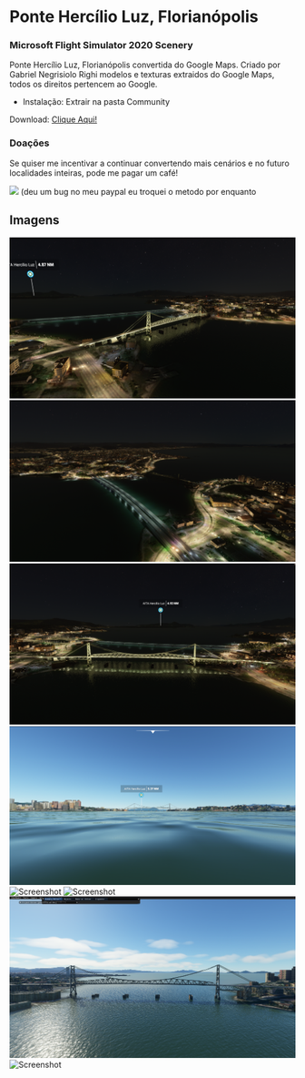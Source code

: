 # Ponte Hercílio Luz, Florianópolis
### Microsoft Flight Simulator 2020 Scenery

Ponte Hercílio Luz, Florianópolis convertida do Google Maps.
Criado por Gabriel Negrisiolo Righi modelos e texturas extraidos do Google Maps, todos os direitos pertencem ao Google.


* Instalação: 
Extrair na pasta Community

Download: [Clique Aqui!](https://github.com/gabreek/MSF2020-Ponte-Hercilio-Luz/releases/download/1.0/MSFS2020.-.Ponte.Hercilio.Luz.Florianopolis.rar)

### Doações
Se quiser me incentivar a continuar convertendo mais cenários e no futuro localidades inteiras, pode me pagar um café!

[![](https://www.paypalobjects.com/en_US/i/btn/btn_donateCC_LG.gif)](https://doacaolegal.com.br/c/cenarios-msf-s2020)
(deu um bug no meu paypal eu troquei o metodo por enquanto

## Imagens
![Screenshot](/ponte1.png)
![Screenshot](/ponte%202.png)
![Screenshot](/ponte%203.png)
![Screenshot](/ponte4.png)
![Screenshot](/ponte5.png)
![Screenshot](/ponte6.png)
![Screenshot](/p2.png)
![Screenshot](/p3.png)

